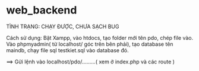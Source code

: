 # web_backend

TÌNH TRẠNG: CHẠY ĐƯỢC, CHƯA SẠCH BUG

Cách sử dụng: Bật Xampp, vào htdocs, tạo folder mới tên pdo, chép file vào.
Vào phpmyadmin( từ localhost/ góc trên bên phải), tạo database tên maindb, chạy file sql testkiet.sql vào database đó.

==> Gửi lệnh vào localhost/pdo/.........( xem ở index.php và các route )